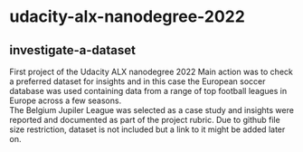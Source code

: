 # udacity-alx-nanodegree-2022
## investigate-a-dataset
First project of the Udacity ALX nanodegree 2022
Main action was to check a preferred dataset for insights and in this case the European soccer database was used containing data from a range of top football leagues in Europe across a few seasons.  
The Belgium Jupiler League was selected as a case study and insights were reported and documented as part of the project rubric.
Due to github file size restriction, dataset is not included but a link to it might be added later on.
